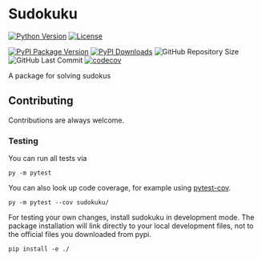 # Sudokuku

[![Python Version](https://img.shields.io/pypi/pyversions/sudokuku?style=flat-square)](https://pypi.org/project/sudokuku)
[![License](https://img.shields.io/pypi/l/sudokuku?style=flat-square)](https://github.com/jonasstrube/sudokuku/blob/main/LICENSE)

[![PyPI Package Version](https://shields.io/pypi/v/sudokuku?style=flat-square)](https://pypi.org/project/sudokuku)
[![PyPI Downloads](https://img.shields.io/pypi/dm/sudokuku?style=flat-square)](https://pypi.org/project/sudokuku)
![GitHub Repository Size](https://shields.io/github/repo-size/jonasstrube/sudokuku?style=flat-square)
![GitHub Last Commit](https://img.shields.io/github/last-commit/jonasstrube/sudokuku?style=flat-square)
[![codecov](https://img.shields.io/codecov/c/github/jonasstrube/sudokuku?style=flat-square)](https://codecov.io/gh/jonasstrube/sudokuku)

A package for solving sudokus

## Contributing

Contributions are always welcome.

### Testing

You can run all tests via

    py -m pytest

You can also look up code coverage, for example using [pytest-cov](https://pypi.org/project/pytest-cov/).

    py -m pytest --cov sudokuku/

For testing your own changes, install sudokuku in development mode. The package installation will link directly to your local development files, not to the official files you downloaded from pypi.

    pip install -e ./
